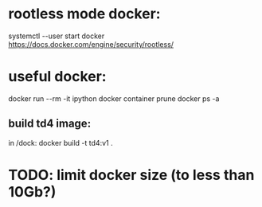 # rootless mode docker:

systemctl --user start docker
https://docs.docker.com/engine/security/rootless/

# useful docker:

docker run --rm -it ipython
docker container prune
docker ps -a

## build td4 image:

in /dock:
docker build -t td4:v1 .

# TODO: limit docker size (to less than 10Gb?)
